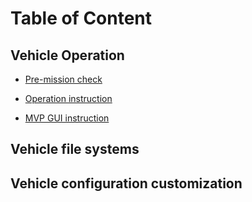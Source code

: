 # Table of Content
## Vehicle Operation
- [Pre-mission check](https://github.com/GSO-soslab/sosl_auv_manual/blob/main/vehicle_operation/1_pre-mission_check.md)

- [Operation instruction](https://github.com/GSO-soslab/sosl_auv_manual/blob/main/vehicle_operation/2_operation.md)

- [MVP GUI instruction](https://github.com/GSO-soslab/sosl_auv_manual/blob/main/mvp_gui/readme.md)

## Vehicle file systems


## Vehicle configuration customization


